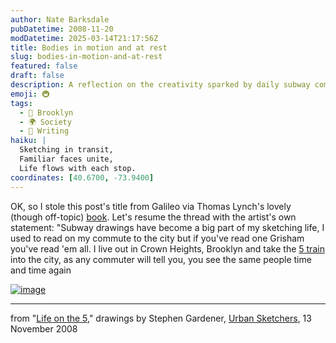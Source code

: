 ```yaml
---
author: Nate Barksdale
pubDatetime: 2008-11-20
modDatetime: 2025-03-14T21:17:56Z
title: Bodies in motion and at rest
slug: bodies-in-motion-and-at-rest
featured: false
draft: false
description: A reflection on the creativity sparked by daily subway commutes in Brooklyn, as shared by artist Stephen Gardener.
emoji: 🚇
tags:
  - 🌆 Brooklyn
  - 🌍 Society
  - 📝 Writing
haiku: |
  Sketching in transit,  
  Familiar faces unite,  
  Life flows with each stop.
coordinates: [40.6700, -73.9400]
---
```


OK, so I stole this post's title from Galileo via Thomas Lynch's lovely (though off-topic) [book](http://web.archive.org/web/20241225054920/https://www.amazon.com/Bodies-Motion-Rest-Metaphor-Mortality/dp/0393321649/). Let's resume the thread with the artist's own statement: "Subway drawings have become a big part of my sketching life, I used to read on my commute to the city but if you've read one Grisham you've read 'em all. I live out in Crown Heights, Brooklyn and take the [5 train](https://www.google.com/search?q=%225%20train%22%20mta.info) into the city, as any commuter will tell you, you see the same people time and time again

[![image](http://culture-making.com/media/subway+5.jpg)](http://www.urbansketchers.com/2008/11/life-on-5.html)

---

from "[Life on the 5](http://www.urbansketchers.com/2008/11/life-on-5.html)," drawings by Stephen Gardener, [Urban Sketchers](http://www.urbansketchers.com/2008/11/life-on-5.html), 13 November 2008
